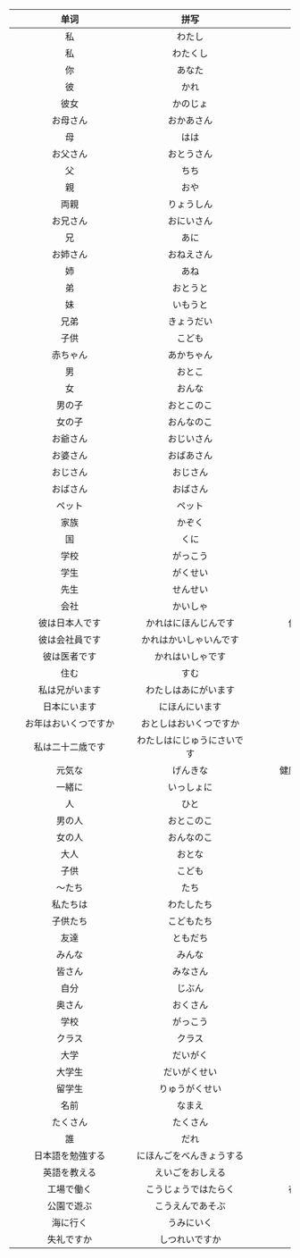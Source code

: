 | <div class="div200">单词</div> | <div  class="div200">拼写</div> | <div  class="div200">词义</div> | <div  class="div200">词性</div> |
| :----------------------------: | :-----------------------------: | :-----------------------------: | :-----------------------------: |
|               私               |             わたし              |               我                |              名词               |
|               私               |            わたくし             |               我                |          名词(自谦语)           |
|               你               |             あなた              |               你                |              名词               |
|               彼               |              かれ               |               他                |              名词               |
|              彼女              |            かのじょ             |               她                |              名词               |
|            お母さん            |           おかあさん            |              妈妈               |              名词               |
|               母               |              はは               |              妈妈               |              名词               |
|            お父さん            |           おとうさん            |              父亲               |              名词               |
|               父               |              ちち               |              父亲               |              名词               |
|               親               |              おや               |              父母               |              名词               |
|              両親              |           りょうしん            |              父母               |              名词               |
|            お兄さん            |           おにいさん            |              哥哥               |              名词               |
|               兄               |              あに               |              哥哥               |              名词               |
|            お姉さん            |           おねえさん            |              姐姐               |              名词               |
|               姉               |              あね               |              姐姐               |              名词               |
|               弟               |            おとうと             |              弟弟               |              名词               |
|               妹               |            いもうと             |              妹妹               |              名词               |
|              兄弟              |           きょうだい            |            兄弟姐妹             |              名词               |
|              子供              |             こども              |             小孩子              |              名词               |
|            赤ちゃん            |           あかちゃん            |              婴儿               |              名词               |
|               男               |             おとこ              |               男                |              名词               |
|               女               |             おんな              |               女                |              名词               |
|             男の子             |           おとこのこ            |             男孩子              |              名词               |
|             女の子             |           おんなのこ            |             女孩子              |              名词               |
|            お爺さん            |           おじいさん            |              爷爷               |              名词               |
|            お婆さん            |           おばあさん            |              奶奶               |              名词               |
|            おじさん            |            おじさん             |              叔叔               |              名词               |
|            おばさん            |            おばさん             |              阿姨               |              名词               |
|             ペット             |             ペット              |              宠物               |              名词               |
|              家族              |             かぞく              |              家族               |              名词               |
|               国               |              くに               |               国                |              名词               |
|              学校              |            がっこう             |              学校               |              名词               |
|              学生              |            がくせい             |              学生               |              名词               |
|              先生              |            せんせい             |              老师               |              名词               |
|              会社              |            かいしゃ             |              公司               |              名词               |
|         彼は日本人です         |      かれはにほんじんです       |           他是日本人            |              句子               |
|         彼は会社員です         |     かれはかいしゃいんです      |            他是职员             |              句子               |
|          彼は医者です          |        かれはいしゃです         |            他是医生             |              句子               |
|              住む              |              すむ               |              居住               |            五段动词             |
|         私は兄がいます         |      わたしはあにがいます       |            我有哥哥             |              句子               |
|          日本にいます          |         にほんにいます          |            我在日本             |              句子               |
|      お年はおいくつですか      |     おとしはおいくつですか      |            你几岁了             |              句子               |
|        私は二十二歳です        |   わたしはにじゅうにさいです    |             我22岁              |              句子               |
|             元気な             |            げんきな             |         健康的有精神的          |            形容动词             |
|             一緒に             |           いっしょに            |              一起               |              副词               |
|               人               |              ひと               |               人                |              名词               |
|             男の人             |           おとこのこ            |              男人               |              名词               |
|             女の人             |           おんなのこ            |              女人               |              名词               |
|              大人              |             おとな              |              大人               |              名词               |
|              子供              |             こども              |              孩子               |              名词               |
|             ～たち             |              たち               |               们                |              名词               |
|            私たちは            |           わたしたち            |              我们               |              名词               |
|            子供たち            |           こどもたち            |             孩子们              |              名词               |
|              友達              |            ともだち             |              朋友               |              名词               |
|             みんな             |             みんな              |              大家               |              名词               |
|             皆さん             |            みなさん             |              大家               |              名词               |
|              自分              |             じぶん              |              自己               |              名词               |
|             奥さん             |            おくさん             |              夫人               |              名词               |
|              学校              |            がっこう             |              学校               |              名词               |
|             クラス             |             クラス              |              班级               |              名词               |
|              大学              |            だいがく             |              大学               |              名词               |
|             大学生             |          だいがくせい           |             大学生              |              名词               |
|             留学生             |         りゅうがくせい          |             留学生              |              名词               |
|              名前              |             なまえ              |              名字               |              名词               |
|            たくさん            |            たくさん             |              许多               |              副词               |
|               誰               |              だれ               |              一起               |             疑问词              |
|        日本語を勉強する        |    にほんごをべんきょうする     |             学日语              |              句子               |
|          英語を教える          |        えいごをおしえる         |             学英语              |              句子               |
|           工場で働く           |      こうじょうではたらく       |           在工厂工作            |              句子               |
|           公園で遊ぶ           |        こうえんであそぶ         |            在公园玩             |              句子               |
|            海に行く            |           うみにいく            |             去海边              |              句子               |
|           失礼ですか           |         しつれいですか          |              失礼               |              句子               |


<style>

.div200{
    width: 200px;
    text-align: center;
}

</style>
